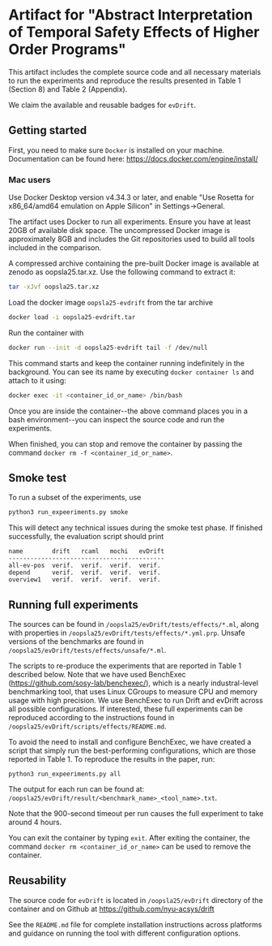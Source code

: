 # Artifact for "Abstract Interpretation of Temporal Safety Effects of Higher Order Programs"

This artifact includes the complete source code and all necessary materials to run the experiments and reproduce the results presented in Table 1 (Section 8) and Table 2 (Appendix).

We claim the available and reusable badges for `evDrift`.


## Getting started

First, you need to make sure `Docker` is installed on your machine. Documentation can be found here:  https://docs.docker.com/engine/install/

### Mac users
Use Docker Desktop version v4.34.3 or later, and enable "Use Rosetta for x86_64/amd64 emulation on Apple Silicon" in Settings->General.

The artifact uses Docker to run all experiments. Ensure you have at least 20GB of available disk space. The uncompressed Docker image is approximately 8GB and includes the Git repositories used to build all tools included in the comparison. 

A compressed archive containing the pre-built Docker image is available at zenodo as oopsla25.tar.xz. Use the following command to extract it:
```bash
tar -xJvf oopsla25.tar.xz
```

Load the docker image `oopsla25-evdrift` from the tar archive
```bash
docker load -i oopsla25-evdrift.tar
```

Run the container with
```bash
docker run --init -d oopsla25-evdrift tail -f /dev/null
```
This command starts and keep the container running indefinitely in the background. You can see its name by executing `docker container ls` and attach to it using:
```bash
docker exec -it <container_id_or_name> /bin/bash
```
Once you are inside the container--the above command places you in a bash environment--you can inspect the source code and run the experiments. 

When finished, you can stop and remove the container by passing the command `docker rm -f <container_id_or_name>`.

## Smoke test

To run a subset of the experiments, use 
```bash
python3 run_expeeriments.py smoke
```
This will detect any technical issues during the smoke test phase. 
If finished successfully, the evaluation script should print
```
name        drift   rcaml   mochi   evDrift
-------------------------------------------
all-ev-pos  verif.  verif.  verif.  verif. 
depend      verif.  verif.  verif.  verif. 
overview1   verif.  verif.  verif.  verif. 
```

## Running full experiments 

The sources can be found in `/oopsla25/evDrift/tests/effects/*.ml`, along with properties
in `/oopsla25/evDrift/tests/effects/*.yml.prp`. Unsafe versions of the benchmarks are 
found in `/oopsla25/evDrift/tests/effects/unsafe/*.ml`.

The scripts to re-produce the experiments that are reported in Table 1 described below. Note that we have used BenchExec
(https://github.com/sosy-lab/benchexec/), which is a nearly industral-level
benchmarking tool, that uses Linux CGroups to measure CPU and memory
usage with high precision. We use BenchExec to run Drift and evDrift across
all possible configurations. If interested, these full experiments
can be reproduced according to the instructions found in
`/oopsla25/evDrift/scripts/effects/README.md`.

To avoid the need to install and configure BenchExec, we have created
a script that simply run the best-performing configurations, which are those reported in Table 1. To reproduce the results in the paper, run:

```
python3 run_expeeriments.py all
```

The output for each run can be found at: `/oopsla25/evDrift/result/<benchmark_name>_<tool_name>.txt`.

Note that the 900-second timeout per run causes the full experiment to take around 4 hours.

You can exit the container by typing `exit`. After exiting the container, the command ``docker rm <container_id_or_name>`` can be used to remove the container. 

## Reusability
The source code for `evDrift` is located in `/oopsla25/evDrift` directory of the container and on Github at https://github.com/nyu-acsys/drift

See the `README.md` file for complete installation instructions across platforms and guidance on running the tool with different configuration options.


